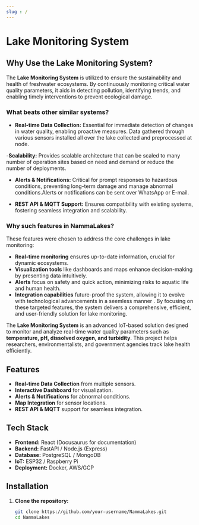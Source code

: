 ```yaml
---
slug : /
---
```


#  Lake Monitoring System
## Why Use the Lake Monitoring System?
The **Lake Monitoring System** is utilized to ensure the sustainability and health of freshwater ecosystems. By continuously monitoring critical water quality parameters, it aids in detecting pollution, identifying trends, and enabling timely interventions to prevent ecological damage.

### What beats other similar systems?
- **Real-time Data Collection:** Essential for immediate detection of changes in water quality, enabling proactive measures.
Data gathered through various sensors installed all over the lake collected and preprocessed at node.

-**Scalability:** Provides scalable architecture that can be scaled to many number of operation sites based on need and demand or reduce the number of deployments.

- **Alerts & Notifications:** Critical for prompt responses to hazardous conditions, preventing long-term damage and manage abnormal conditions.Alerts or notifications can be sent over WhatsApp or E-mail.

- **REST API & MQTT Support:** Ensures compatibility with existing systems, fostering seamless integration and scalability.

### Why such features in NammaLakes?
These features were chosen to address the core challenges in lake monitoring:
- **Real-time monitoring** ensures up-to-date information, crucial for dynamic ecosystems.
- **Visualization tools** like dashboards and maps enhance decision-making by presenting data intuitively.
- **Alerts** focus on safety and quick action, minimizing risks to aquatic life and human health.
- **Integration capabilities** future-proof the system, allowing it to evolve with technological advancements in a seemless manner .
By focusing on these targeted features, the system delivers a comprehensive, efficient, and user-friendly solution for lake monitoring.

The **Lake Monitoring System** is an advanced IoT-based solution designed to monitor and analyze real-time water quality parameters such as **temperature, pH, dissolved oxygen, and turbidity**. This project helps researchers, environmentalists, and government agencies track lake health efficiently.

##  Features
-  **Real-time Data Collection** from multiple sensors.
-  **Interactive Dashboard** for visualization.
-  **Alerts & Notifications** for abnormal conditions.
-  **Map Integration** for sensor locations.
-  **REST API & MQTT** support for seamless integration.

##  Tech Stack
- **Frontend:** React (Docusaurus for documentation)
- **Backend:** FastAPI / Node.js (Express)
- **Database:** PostgreSQL / MongoDB
- **IoT:** ESP32 / Raspberry Pi
- **Deployment:** Docker, AWS/GCP

##  Installation
1. **Clone the repository:**
   ```sh
   git clone https://github.com/your-username/NammaLakes.git
   cd NammaLakes
